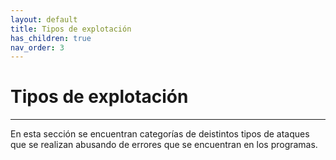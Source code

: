 ```yaml
---
layout: default
title: Tipos de explotación
has_children: true
nav_order: 3
---
```


# Tipos de explotación

---

En esta sección se encuentran categorías de deistintos tipos de ataques
que se realizan abusando de errores que se encuentran en los programas.